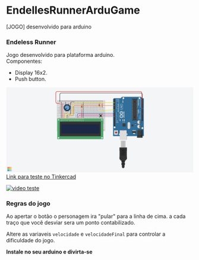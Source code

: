 # EndellesRunnerArduGame
[JOGO] desenvolvido para arduino
### Endeless Runner

Jogo desenvolvido para plataforma arduino.</br>
Componentes:
* Display 16x2.
* Push button.


![Screenshot](image.png)
[Link para teste no Tinkercad](https://www.tinkercad.com/things/2p7MHLkXCEb)

[![video teste](https://www.youtube.com/watch?v=sKVX80zLAZs/0.jpg)](https://www.youtube.com/watch?v=sKVX80zLAZs/0.jpg)

### Regras do jogo
Ao apertar o botão o personagem ira "pular" para a linha de cima.
a cada traço que você desviar sera um ponto contabilizado.

Altere as variaveis ```velocidade``` e ```velocidadeFinal``` para controlar a dificuldade do jogo.

**Instale no seu arduino e divirta-se**